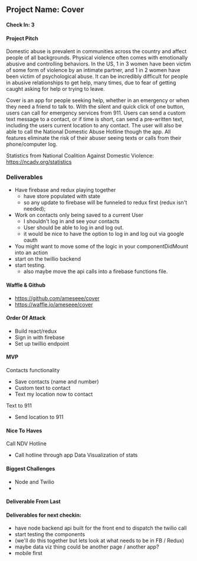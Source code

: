 ## Project Name: Cover

#### Check In: 3

#### Project Pitch

Domestic abuse is prevalent in communities across the country and affect people of all backgrounds. Physical violence often comes with emotionally abusive and controlling behaviors. In the US, 1 in 3 women have been victim of some form of violence by an intimate partner, and 1 in 2 women have been victim of psychological abuse. It can be incredibly difficult for people in abusive relationships to get help, many times, due to fear of getting caught asking for help or trying to leave.

Cover is an app for people seeking help, whether in an emergency or when they need a friend to talk to. With the silent and quick click of one button, users can call for emergency services from 911. Users can send a custom text message to a contact, or if time is short, can send a pre-written text, including the users current location to any contact. The user will also be able to call the National Domestic Abuse Hotline though the app. All features eliminate the risk of their abuser seeing texts or calls from their phone/computer log. 

Statistics from National Coalition Against Domestic Violence: https://ncadv.org/statistics

### Deliverables
- Have firebase and redux playing together 
  - have store populated with state 
  - so any update to firebase will be funneled to redux first (redux isn't needed); 
- Work on contacts only being saved to a current User 
   - I shouldn't log in and see your contacts 
   - User should be able to log in and log out. 
   - it would be nice to have the option to log in and log out via google oauth
- You might want to move some of the logic in your componentDidMount into an action   
- start on the twillio backend 
- start testing. 
  - also maybe move the api calls into a firebase functions file. 

#### Waffle & Github
- https://github.com/ameseee/cover
- https://waffle.io/ameseee/cover

#### Order Of Attack
- Build react/redux
- Sign in with firebase
- Set up twillio endpoint

#### MVP
Contacts functionality
  - Save contacts (name and number)
  - Custom text to contact
  - Text my location now to contact
  
Text to 911
  - Send location to 911

#### Nice To Haves
Call NDV Hotline
  - Call hotline through app
Data Visualization of stats


#### Biggest Challenges
- Node and Twilio
- 

#### Deliverable From Last 
 

#### Deliverables for next checkin:
- have node backend api built for the front end to dispatch the twilio call 
- start testing the components 
- (we'll do this together but lets look at what needs to be in FB / Redux) 
- maybe data viz thing could be another page / another app? 
- mobile first 

